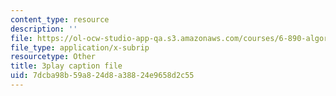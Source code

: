```yaml
---
content_type: resource
description: ''
file: https://ol-ocw-studio-app-qa.s3.amazonaws.com/courses/6-890-algorithmic-lower-bounds-fun-with-hardness-proofs-fall-2014/7dcba98b59a824d8a38824e9658d2c55_tkU8_LJGCvE.srt
file_type: application/x-subrip
resourcetype: Other
title: 3play caption file
uid: 7dcba98b-59a8-24d8-a388-24e9658d2c55
---
```

